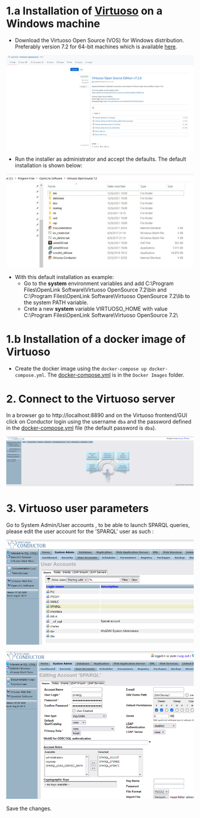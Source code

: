 
# 1.a Installation of [Virtuoso](https://github.com/openlink/virtuoso-opensource) on a Windows machine

* Download the Virtuoso Open Source (VOS) for Windows distribution. Preferably version 7.2 for 64-bit machines which is available [here](https://github.com/openlink/virtuoso-opensource/releases). 

<img src="./Figs/Virtuoso_setup1.JPG" alt="Virtuoso setup1" width="600"/>

*  Run the installer as administrator and accept the defaults. The default installation is shown below:

<img src="./Figs/Virtuoso_setup2.JPG" alt="Virtuoso setup2" width="600"/>

* With this default installation as example:
    *  Go to the **system** environment variables and add C:\Program Files\OpenLink Software\Virtuoso OpenSource 7.2\bin and C:\Program Files\OpenLink Software\Virtuoso OpenSource 7.2\lib to the system PATH variable.
    *  Crete a new **system** variable VIRTUOSO_HOME with value C:\Program Files\OpenLink Software\Virtuoso OpenSource 7.2\

# 1.b Installation of a docker image of Virtuoso

* Create the docker image using the `docker-compose up docker-compose.yml`. The [docker-compose.yml](Docker%20Images/docker-compose.yml) is in the `Docker Images` folder. 

# 2. Connect to the Virtuoso server
In a browser go to http://localhost:8890 and on the Virtuoso frontend/GUI click on Conductor login using the username `dba` and the password defined in the [docker-compose.yml](Docker%20Images/docker-compose.yml) file (the default password is `dba`).

![Virtuoso conductor](virtuoso_conductor_homepage.PNG)

# 3. Virtuoso user parameters

Go to System Admin/User accounts , to be able to launch SPARQL queries, please edit the user account for the 'SPARQL' user as such :

![Virtuoso User account edit](virtuoso_conductor_user_account_edit.png)

![Virtuoso User account page](virtuoso_conductor_user_accounts.PNG)

Save the changes.



